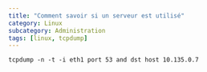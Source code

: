 ```yaml
---
title: "Comment savoir si un serveur est utilisé"
category: Linux
subcategory: Administration
tags: [linux, tcpdump]
---
```


```shell
tcpdump -n -t -i eth1 port 53 and dst host 10.135.0.7
```
